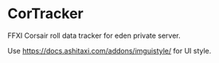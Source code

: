 # CorTracker
FFXI Corsair roll data tracker for eden private server.

Use https://docs.ashitaxi.com/addons/imguistyle/ for UI style.

